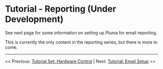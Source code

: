 # Tutorial - Reporting (Under Development)

See next page for some information on setting up Pluma for email reporting.

This is currently the only content in the reporting series, but there is more to come.
___

<< Previous: [Tutorial Set: Hardware Control](./2-tutorial-hardware-control.md) |
Next: [Tutorial: Email Setup](./4-1-tutorial-email) >>